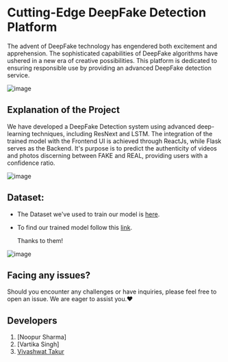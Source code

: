 # Cutting-Edge DeepFake Detection Platform
The advent of DeepFake technology has engendered both excitement and apprehension. The sophisticated capabilities of DeepFake algorithms have ushered in a new era of creative possibilities. This platform is dedicated to ensuring responsible use by providing an advanced DeepFake detection service.

![image](https://github.com/vivdto/DeepFake_Detection/assets/83788445/759e6339-7935-46a9-9ced-d38bc8896700)


## Explanation of the Project

We have developed a DeepFake Detection system using advanced deep-learning techniques, including ResNext and LSTM. The integration of the trained model with the Frontend UI is achieved through ReactJs, while Flask serves as the Backend. It's purpose is to predict the authenticity of videos and photos discerning between FAKE and REAL, providing users with a confidence ratio.


![image](https://github.com/vivdto/DeepFake_Detection/assets/83788445/3299f590-b8f2-4914-8820-8efbad6e2523)


## Dataset:
- The Dataset we've used to train our model is [here](https://github.com/yuezunli/celeb-deepfakeforensics).

- To find our trained model follow this [link](https://drive.google.com/drive/folders/1-zErGZ9T89TplQs3ws4QVRFlqE-ljW6l?usp=sharing).

  Thanks to them!


![image](https://github.com/vivdto/DeepFake_Detection/assets/83788445/989abf1d-1709-4b26-b8f5-fd8f43494145)


## Facing any issues?
Should you encounter any challenges or have inquiries, please feel free to open an issue. We are eager to assist you.❤


## Developers
1. [Noopur Sharma]
2. [Vartika Singh]
3. [Vivashwat Takur](https://github.com/vivdto)
